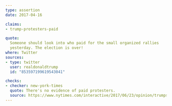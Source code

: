 ```yaml
---
type: assertion
date: 2017-04-16

claims:
- trump-protesters-paid

quote:
  Someone should look into who paid for the small organized rallies
  yesterday. The election is over!
where: Twitter
sources:
- type: twitter
  user: realdonaldtrump
  id: "853597199619543041"

checks:
- checker: new-york-times
  quote: There's no evidence of paid protesters.
  source: https://www.nytimes.com/interactive/2017/06/23/opinion/trumps-lies.html
---
```

